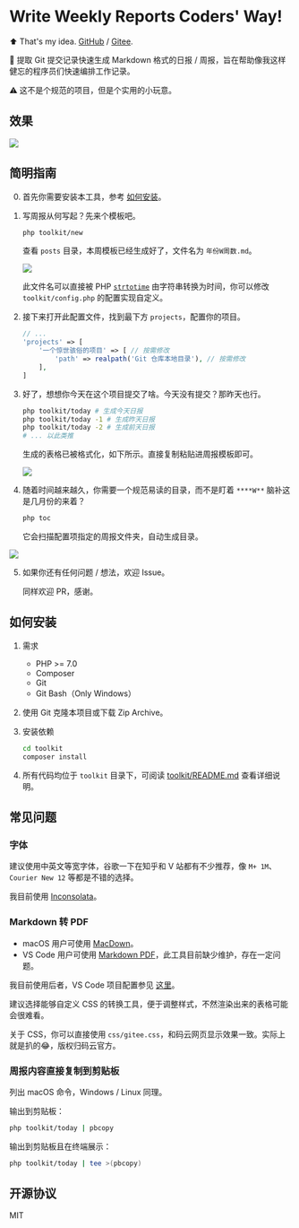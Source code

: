 # Write Weekly Reports Coders' Way!

⬆️ That's my idea. [GitHub](https://github.com/wi1dcard/weekly-report) / [Gitee](https://gitee.com/wi1dcard/weekly-report).

🔧 提取 Git 提交记录快速生成 Markdown 格式的日报 / 周报，旨在帮助像我这样健忘的程序员们快速编排工作记录。

⚠️ 这不是个规范的项目，但是个实用的小玩意。

## 效果

![](https://i.loli.net/2018/08/30/5b8785c0471bc.png)

## 简明指南

0. 首先你需要安装本工具，参考 [如何安装](#如何安装)。

1. 写周报从何写起？先来个模板吧。

    ```bash
    php toolkit/new
    ```

    查看 `posts` 目录，本周模板已经生成好了，文件名为 `年份W周数.md`。

    ![](https://i.loli.net/2018/09/29/5baf20a866dc2.png)

    此文件名可以直接被 PHP [`strtotime`](http://php.net/manual/zh/function.strtotime.php) 由字符串转换为时间，你可以修改 `toolkit/config.php` 的配置实现自定义。

2. 接下来打开此配置文件，找到最下方 `projects`，配置你的项目。

    ```php
    // ...
    'projects' => [
        '一个惊世骇俗的项目' => [ // 按需修改
            'path' => realpath('Git 仓库本地目录'), // 按需修改
        ],
    ]
    ```

3. 好了，想想你今天在这个项目提交了啥。今天没有提交？那昨天也行。

    ```bash
    php toolkit/today # 生成今天日报
    php toolkit/today -1 # 生成昨天日报
    php toolkit/today -2 # 生成前天日报
    # ... 以此类推
    ```

    生成的表格已被格式化，如下所示。直接复制粘贴进周报模板即可。

    ![](https://i.loli.net/2018/08/30/5b8785bf604a7.png)

4. 随着时间越来越久，你需要一个规范易读的目录，而不是盯着 `****W**` 脑补这是几月份的来着？

    ```bash
    php toc
    ```

    它会扫描配置项指定的周报文件夹，自动生成目录。

![](https://i.loli.net/2018/08/30/5b8785be4cfe6.png)

5. 如果你还有任何问题 / 想法，欢迎 Issue。

    同样欢迎 PR，感谢。

## 如何安装

1. 需求
    - PHP >= 7.0
    - Composer
    - Git
    - Git Bash（Only Windows）

2. 使用 Git 克隆本项目或下载 Zip Archive。

3. 安装依赖

    ```bash
    cd toolkit
    composer install
    ```

4. 所有代码均位于 `toolkit` 目录下，可阅读 [toolkit/README.md](toolkit/README.md) 查看详细说明。

## 常见问题

### 字体

建议使用中英文等宽字体，谷歌一下在知乎和 V 站都有不少推荐，像 `M+ 1M`、`Courier New 12` 等都是不错的选择。

我目前使用 [Inconsolata](http://levien.com/type/myfonts/inconsolata.html)。

### Markdown 转 PDF

- macOS 用户可使用 [MacDown](https://github.com/MacDownApp/macdown)。
- VS Code 用户可使用 [Markdown PDF](https://github.com/yzane/vscode-markdown-pdf)，此工具目前缺少维护，存在一定问题。

我目前使用后者，VS Code 项目配置参见 [这里](https://wi1dcard.cn/projects/weekly-report-toolkit)。

建议选择能够自定义 CSS 的转换工具，便于调整样式，不然渲染出来的表格可能会很难看。

关于 CSS，你可以直接使用 `css/gitee.css`，和码云网页显示效果一致。实际上就是扒的😂，版权归码云官方。

### 周报内容直接复制到剪贴板

列出 macOS 命令，Windows / Linux 同理。

输出到剪贴板：

```bash
php toolkit/today | pbcopy
```

输出到剪贴板且在终端展示：

```bash
php toolkit/today | tee >(pbcopy)
```

## 开源协议

MIT